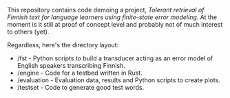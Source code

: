 This repository contains code demoing a project, *Tolerant retrieval of Finnish text for language learners using finite-state error modeling*. At the moment is it still at proof of concept level and probably not of much interest to others (yet).

Regardless, here's the directory layout:

* /fst - Python scripts to build a transducer acting as an error model of English speakers transcribing Finnish.
* /engine - Code for a testbed written in Rust.
* /evaluation - Evaluation data, results and Python scripts to create plots.
* /testset - Code to generate good test words.
